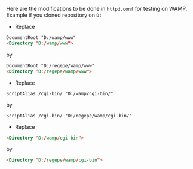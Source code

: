Here are the modifications to be done in `httpd.conf` for testing on WAMP. Example if you cloned repository on `D:`

* Replace
```html
DocumentRoot "D:/wamp/www"
<Directory "D:/wamp/www">
```
by
```html
DocumentRoot "D:/regepe/wamp/www"
<Directory "D:/regepe/wamp/www">
```

* Replace
```
ScriptAlias /cgi-bin/ "D:/wamp/cgi-bin/"
```
by
```
ScriptAlias /cgi-bin/ "D:/regepe/wamp/cgi-bin/"
```

* Replace
```html
<Directory "D:/wamp/cgi-bin">
```
by
```html
<Directory "D:/regepe/wamp/cgi-bin">
```
